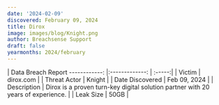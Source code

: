 ```yaml
---
date: '2024-02-09'
discovered: February 09, 2024
title: Dirox
image: images/blog/Knight.png
author: Breachsense Support
draft: false
yearmonths: 2024/february
---
```



| Data Breach Report
------------:     |:-------------:    | :-----:|
| Victim      | dirox.com      | 
| Threat Actor      | Knight      | 
| Date Discovered      | Feb 09, 2024      | 
| Description      | Dirox is a proven turn-key digital solution partner with 20 years of experience.      | 
| Leak Size      | 50GB      | 

